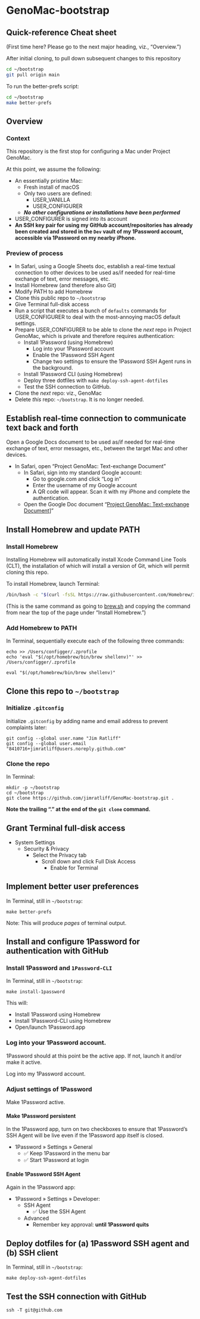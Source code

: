 # GenoMac-bootstrap

## Quick-reference Cheat sheet
(First time here? Please go to the next major heading, viz., “Overview.”)

After initial cloning, to pull down subsequent changes to this repository
```bash
cd ~/bootstrap
git pull origin main
```

To run the better-prefs script:
```bash
cd ~/bootstrap
make better-prefs
```

## Overview
### Context
This repository is the first stop for configuring a Mac under Project GenoMac.

At this point, we assume the following:
- An essentially pristine Mac:
  - Fresh install of macOS
  - Only two users are defined:
    - USER_VANILLA
    - USER_CONFIGURER
  - ***No other configurations or installations have been performed***
- USER_CONFIGURER is signed into its account
- **An SSH key pair for using my GitHub account/repositories has already been created and stored in the `Dev` vault of my 1Password account, accessible via 1Password on my nearby iPhone.**

### Preview of process
- In Safari, using a Google Sheets doc, establish a real-time textual connection to other devices to be used as/if needed for real-time exchange of text, error messages, etc.
- Install Homebrew (and therefore also Git)
- Modify PATH to add Homebrew
- Clone this public repo to `~/bootstrap`
- Give Terminal full-disk access
- Run a script that executes a bunch of `defaults` commands for USER_CONFIGURER to deal with the most-annoying macOS default settings.
- Prepare USER_CONFIGURER to be able to clone the *next* repo in Project GenoMac, which is private and therefore requires authentication:
  - Install 1Password (using Homebrew)
    - Log into your 1Password account
    - Enable the 1Password SSH Agent
    - Change two settings to ensure the 1Password SSH Agent runs in the background.
  - Install 1Password CLI (using Homebrew)
  - Deploy three dotfiles with `make deploy-ssh-agent-dotfiles`
  - Test the SSH connection to GitHub.
- Clone the *next* repo: viz., GenoMac
- Delete *this* repo: `~/bootstrap`. It is no longer needed.

## Establish real-time connection to communicate text back and forth
Open a Google Docs document to be used as/if needed for real-time exchange of text, error messages, etc., between the target Mac and other devices.
- In Safari, open “Project GenoMac: Text-exchange Document” 
  - In Safari, sign into my standard Google account:
    - Go to google.com and click “Log in”
    - Enter the username of my Google account
    - A QR code will appear. Scan it with my iPhone and complete the authentication.
  - Open the Google Doc document “[Project GenoMac: Text-exchange Document](https://docs.google.com/document/d/1RCbwjLHPidxRJJcvzILKGwtSkKpDrm8dT1fgJxlUdZ4/edit?usp=sharing)]”
 

## Install Homebrew and update PATH
### Install Homebrew
Installing Homebrew will automatically install Xcode Command Line Tools (CLT), the 
installation of which will install a version of Git, which will permit cloning this repo.

To install Homebrew, launch Terminal:
```bash
/bin/bash -c "$(curl -fsSL https://raw.githubusercontent.com/Homebrew/install/HEAD/install.sh)"
```
(This is the same command as going to [brew.sh](https://brew.sh/) and copying the command from near the top of the page under “Install Homebrew.”)
### Add Homebrew to PATH
In Terminal, sequentially execute each of the following three commands:
```shell
echo >> /Users/configger/.zprofile
echo 'eval "$(/opt/homebrew/bin/brew shellenv)"' >> /Users/configger/.zprofile

eval "$(/opt/homebrew/bin/brew shellenv)"
```
## Clone this repo to `~/bootstrap`
### Initialize `.gitconfig`
Initialize `.gitconfig` by adding name and email address to prevent complaints later:
```shell
git config --global user.name "Jim Ratliff"
git config --global user.email "8410716+jimratliff@users.noreply.github.com"
```
### Clone the repo
In Terminal:
```shell
mkdir -p ~/bootstrap
cd ~/bootstrap
git clone https://github.com/jimratliff/GenoMac-bootstrap.git .
```
**Note the trailing “.” at the end of the `git clone` command.**

## Grant Terminal full-disk access
- System Settings
  - Security & Privacy
    - Select the Privacy tab
      - Scroll down and click Full Disk Access
        - Enable for Terminal

## Implement better user preferences
In Terminal, still in `~/bootstrap`:
```shell
make better-prefs
```

Note: This will produce *pages* of terminal output.

## Install and configure 1Password for authentication with GitHub
### Install 1Password and `1Password-CLI`
In Terminal, still in `~/bootstrap`:
```shell
make install-1password
```
This will:
- Install 1Password using Homebrew
- Install 1Password-CLI using Homebrew
- Open/launch 1Password.app

### Log into your 1Password account.
1Password should at this point be the active app. If not, launch it and/or make it active.

Log into my 1Password account.

### Adjust settings of 1Password
Make 1Password active.

#### Make 1Password persistent
In the 1Password app, turn on two checkboxes to ensure that 1Password’s SSH Agent will be live even if the 1Password app itself is closed.
- 1Password » Settings » General
  - ✅ Keep 1Password in the menu bar
  - ✅ Start 1Password at login
 
#### Enable 1Password SSH Agent
Again in the 1Password app:
- 1Password » Settings » Developer:
  - SSH Agent
    - ✅ Use the SSH Agent
  - Advanced
    - Remember key approval: **until 1Password quits**
   
## Deploy dotfiles for (a) 1Password SSH agent and (b) SSH client
In Terminal, still in `~/bootstrap`:
```shell
make deploy-ssh-agent-dotfiles
```

## Test the SSH connection with GitHub
```shell
ssh -T git@github.com
```



